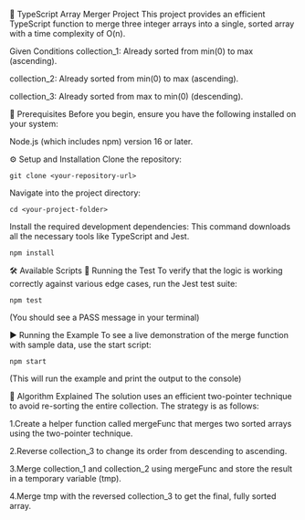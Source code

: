 🚀 TypeScript Array Merger Project
This project provides an efficient TypeScript function to merge three integer arrays into a single, sorted array with a time complexity of O(n).

Given Conditions
collection_1: Already sorted from min(0) to max (ascending).

collection_2: Already sorted from min(0) to max (ascending).

collection_3: Already sorted from max to min(0) (descending).

🔧 Prerequisites
Before you begin, ensure you have the following installed on your system:

Node.js (which includes npm) version 16 or later.

⚙️ Setup and Installation
Clone the repository:

```git clone <your-repository-url>```

Navigate into the project directory:

```cd <your-project-folder>```

Install the required development dependencies:
This command downloads all the necessary tools like TypeScript and Jest.

```npm install```

🛠️ Available Scripts
🧪 Running the Test
To verify that the logic is working correctly against various edge cases, run the Jest test suite:

```npm test```

(You should see a PASS message in your terminal)

▶️ Running the Example
To see a live demonstration of the merge function with sample data, use the start script:

```npm start```

(This will run the example and print the output to the console)

🧠 Algorithm Explained
The solution uses an efficient two-pointer technique to avoid re-sorting the entire collection. The strategy is as follows:

1.Create a helper function called mergeFunc that merges two sorted arrays using the two-pointer technique.

2.Reverse collection_3 to change its order from descending to ascending.

3.Merge collection_1 and collection_2 using mergeFunc and store the result in a temporary variable (tmp).

4.Merge tmp with the reversed collection_3 to get the final, fully sorted array.

